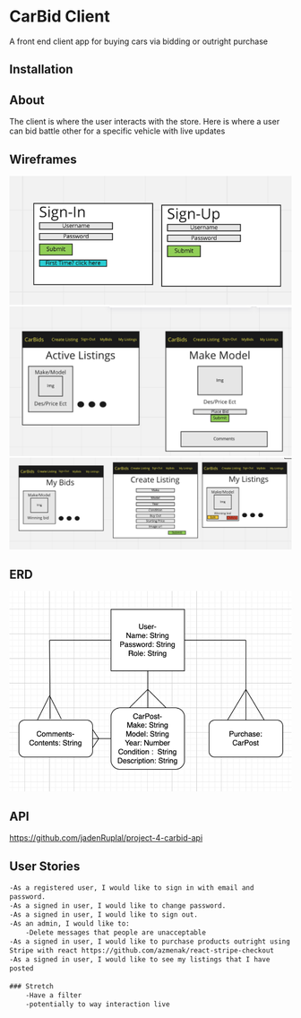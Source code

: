 # CarBid Client

A front end client app for buying cars via bidding or outright purchase

## Installation

## About

The client is where the user interacts with the store. Here is where a user can bid battle other for a specific vehicle with live updates

## Wireframes

![WIREFRAME](src/resources/images/Wireframe1.png)
![WIREFRAME](src/resources/images/Wireframe2.png)
![WIREFRAME](src/resources/images/Wireframe3.png)

## ERD

![ERD](src/resources/images/Erd.png)

## API

https://github.com/jadenRuplal/project-4-carbid-api

## User Stories

    -As a registered user, I would like to sign in with email and password.
    -As a signed in user, I would like to change password.
    -As a signed in user, I would like to sign out.
    -As an admin, I would like to:
        -Delete messages that people are unacceptable
    -As a signed in user, I would like to purchase products outright using Stripe with react https://github.com/azmenak/react-stripe-checkout
    -As a signed in user, I would like to see my listings that I have posted

    ### Stretch
        -Have a filter
        -potentially to way interaction live
